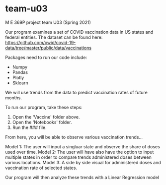 # team-u03
M E 369P project team U03 (Spring 2021)

Our program examines a set of COVID vaccination data in US states and federal entities. The dataset can be found here: https://github.com/owid/covid-19-data/tree/master/public/data/vaccinations

Packages need to run our code include:
* Numpy
* Pandas
* Plotly
* Sklearn

We will use trends from the data to predict vaccination rates of future months.

To run our program, take these steps:
1. Open the 'Vaccine' folder above.
2. Open the 'Notebooks' folder.
3. Run the ### file.

From here, you will be able to observe various vaccination trends...

Model 1: The user will input a singluar state and observe the share of doses used over time.
Model 2: The user will have also have the option to input multiple states in order to compare trends administered doses between various locations.
Model 3: A side by side visual for administered doses and vaccination rate of selected states.

Our program  will then analyze these trends with a Linear Regression model 
